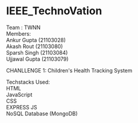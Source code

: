 # IEEE_TechnoVation

Team : TWNN  
Members:  
Ankur Gupta (21103028)  
Akash Rout (21103080)  
Sparsh Singh (21103084)  
Ujjawal Gupta (21103079)  

CHANLLENGE 1: Children's Health Tracking System  

Techstacks Used:  
HTML  
JavaScript  
CSS  
EXPRESS JS  
NoSQL Database (MongoDB)  

